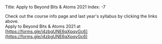 Title: Apply to Beyond Bits & Atoms 2021
Index: -7

Check out the course info page and last year's syllabus by clicking the links above.  
Apply to Beyond Bits & Atoms 2021 at [https://forms.gle/i4zbgUNE6qXpqvGc6](https://forms.gle/i4zbgUNE6qXpqvGc6)
